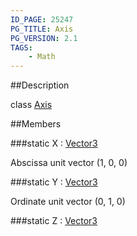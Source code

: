 ```yaml
---
ID_PAGE: 25247
PG_TITLE: Axis
PG_VERSION: 2.1
TAGS:
    - Math
---
```

##Description

class [Axis](/classes/2.2-alpha/Axis)



##Members

###static X : [Vector3](/classes/2.2-alpha/Vector3)

Abscissa unit vector (1, 0, 0)

###static Y : [Vector3](/classes/2.2-alpha/Vector3)

Ordinate unit vector (0, 1, 0)

###static Z : [Vector3](/classes/2.2-alpha/Vector3)




